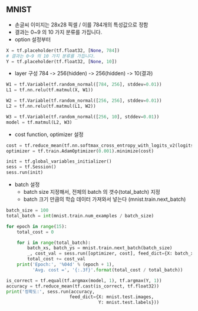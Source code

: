 ## MNIST
* 손글씨 이미지는 28x28 픽셀 / 이를 784개의 특성값으로 정함
* 결과는 0~9 의 10 가지 분류를 가집니다.
* option 설정부터
```python
X = tf.placeholder(tf.float32, [None, 784])
# 결과는 0~9 의 10 가지 분류를 가집니다.
Y = tf.placeholder(tf.float32, [None, 10])
```
* layer 구성 784 -> 256(hidden) -> 256(hidden) -> 10(결과)
```python
W1 = tf.Variable(tf.random_normal([784, 256], stddev=0.01))
L1 = tf.nn.relu(tf.matmul(X, W1))

W2 = tf.Variable(tf.random_normal([256, 256], stddev=0.01))
L2 = tf.nn.relu(tf.matmul(L1, W2))

W3 = tf.Variable(tf.random_normal([256, 10], stddev=0.01))
model = tf.matmul(L2, W3)
```
* cost function, optimizer 설정
```python
cost = tf.reduce_mean(tf.nn.softmax_cross_entropy_with_logits_v2(logits=model, labels=Y))
optimizer = tf.train.AdamOptimizer(0.001).minimize(cost)
```
```python
init = tf.global_variables_initializer()
sess = tf.Session()
sess.run(init)
```
* batch 설정
	* batch size 지정해서, 전체의 batch 의 갯수(total_batch) 지정
	* batch 크기 만큼의 학습 데이터 가져와서 넣는다
	(mnist.train.next_batch)
```python
batch_size = 100
total_batch = int(mnist.train.num_examples / batch_size)

for epoch in range(15):
    total_cost = 0

    for i in range(total_batch):
        batch_xs, batch_ys = mnist.train.next_batch(batch_size)
        _, cost_val = sess.run([optimizer, cost], feed_dict={X: batch_xs, Y: batch_ys})
        total_cost += cost_val
    print('Epoch:', '%04d' % (epoch + 1),
          'Avg. cost =', '{:.3f}'.format(total_cost / total_batch))

```
```python
is_correct = tf.equal(tf.argmax(model, 1), tf.argmax(Y, 1))
accuracy = tf.reduce_mean(tf.cast(is_correct, tf.float32))
print('정확도:', sess.run(accuracy,
                        feed_dict={X: mnist.test.images,
                                   Y: mnist.test.labels}))
```